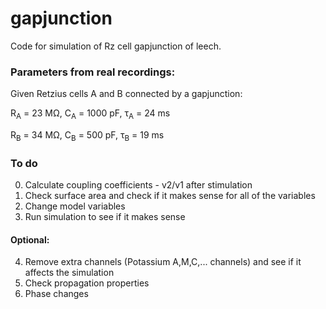 # gapjunction

Code for simulation of Rz cell gapjunction of leech.

### Parameters from real recordings:
Given Retzius cells A and B connected by a gapjunction:

R<sub>A</sub> = 23 MΩ,
C<sub>A</sub> = 1000 pF,
τ<sub>A</sub> = 24 ms

R<sub>B</sub> = 34 MΩ,
C<sub>B</sub> = 500 pF,
τ<sub>B</sub> = 19 ms


### To do
0. Calculate coupling coefficients - v2/v1 after stimulation 
1. Check surface area and check if it makes sense for all of the variables
2. Change model variables
3. Run simulation to see if it makes sense
#### Optional:
4. Remove extra channels (Potassium A,M,C,... channels) and see if it affects the simulation
5. Check propagation properties 
6. Phase changes



